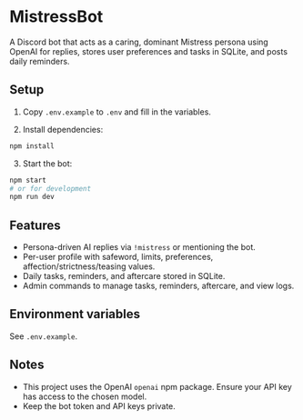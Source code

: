 # MistressBot

A Discord bot that acts as a caring, dominant Mistress persona using OpenAI for replies, stores user preferences and tasks in SQLite, and posts daily reminders.

## Setup

1. Copy `.env.example` to `.env` and fill in the variables.

2. Install dependencies:

```bash
npm install
```

3. Start the bot:

```bash
npm start
# or for development
npm run dev
```

## Features

- Persona-driven AI replies via `!mistress` or mentioning the bot.
- Per-user profile with safeword, limits, preferences, affection/strictness/teasing values.
- Daily tasks, reminders, and aftercare stored in SQLite.
- Admin commands to manage tasks, reminders, aftercare, and view logs.

## Environment variables

See `.env.example`.

## Notes

- This project uses the OpenAI `openai` npm package. Ensure your API key has access to the chosen model.
- Keep the bot token and API keys private.
